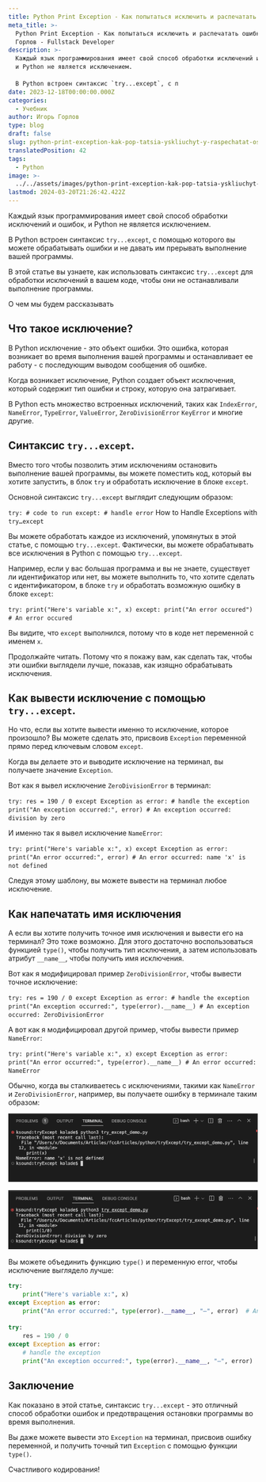 ```yaml
---
title: Python Print Exception - Как попытаться исключить и распечатать ошибку
meta_title: >-
  Python Print Exception - Как попытаться исключить и распечатать ошибку | Игорь
  Горлов - Fullstack Developer
description: >-
  Каждый язык программирования имеет свой способ обработки исключений и ошибок,
  и Python не является исключением.

  В Python встроен синтаксис `try...except`, с п
date: 2023-12-18T00:00:00.000Z
categories:
  - Учебник
author: Игорь Горлов
type: blog
draft: false
slug: python-print-exception-kak-pop-tatsia-yskliuchyt-y-raspechatat-oshybku
translatedPosition: 42
tags:
  - Python
image: >-
  ../../assets/images/python-print-exception-kak-pop-tatsia-yskliuchyt-y-raspechatat-oshybku-Dec-18-2023.avif
lastmod: 2024-03-20T21:26:42.422Z
---
```


Каждый язык программирования имеет свой способ обработки исключений и ошибок, и Python не является исключением.

В Python встроен синтаксис `try...except`, с помощью которого вы можете обрабатывать ошибки и не давать им прерывать выполнение вашей программы.

В этой статье вы узнаете, как использовать синтаксис `try...except` для обработки исключений в вашем коде, чтобы они не останавливали выполнение программы.

О чем мы будем рассказывать

## Что такое исключение?

В Python исключение - это объект ошибки. Это ошибка, которая возникает во время выполнения вашей программы и останавливает ее работу - с последующим выводом сообщения об ошибке.

Когда возникает исключение, Python создает объект исключения, который содержит тип ошибки и строку, которую она затрагивает.

В Python есть множество встроенных исключений, таких как `IndexError`, `NameError`, `TypeError`, `ValueError`, `ZeroDivisionError` `KeyError` и многие другие.

## Синтаксис `try...except`.

Вместо того чтобы позволить этим исключениям остановить выполнение вашей программы, вы можете поместить код, который вы хотите запустить, в блок `try` и обработать исключение в блоке `except`.

Основной синтаксис `try...except` выглядит следующим образом:

`try: # code to run except: # handle error` How to Handle Exceptions with `try…except`

Вы можете обработать каждое из исключений, упомянутых в этой статье, с помощью `try...except`. Фактически, вы можете обрабатывать все исключения в Python с помощью `try...except`.

Например, если у вас большая программа и вы не знаете, существует ли идентификатор или нет, вы можете выполнить то, что хотите сделать с идентификатором, в блоке `try` и обработать возможную ошибку в блоке `except`:

`try: print("Here's variable x:", x) except: print("An error occured") # An error occured`

Вы видите, что `except` выполнился, потому что в коде нет переменной с именем `x`.

Продолжайте читать. Потому что я покажу вам, как сделать так, чтобы эти ошибки выглядели лучше, показав, как изящно обрабатывать исключения.

## Как вывести исключение с помощью `try...except`.

Но что, если вы хотите вывести именно то исключение, которое произошло? Вы можете сделать это, присвоив `Exception` переменной прямо перед ключевым словом `except`.

Когда вы делаете это и выводите исключение на терминал, вы получаете значение `Exception`.

Вот как я вывел исключение `ZeroDivisionError` в терминал:

`try: res = 190 / 0 except Exception as error: # handle the exception print("An exception occurred:", error) # An exception occurred: division by zero`

И именно так я вывел исключение `NameError`:

`try: print("Here's variable x:", x) except Exception as error: print("An error occurred:", error) # An error occurred: name 'x' is not defined`

Следуя этому шаблону, вы можете вывести на терминал любое исключение.

## Как напечатать имя исключения

А если вы хотите получить точное имя исключения и вывести его на терминал? Это тоже возможно. Для этого достаточно воспользоваться функцией `type()`, чтобы получить тип исключения, а затем использовать атрибут `__name__`, чтобы получить имя исключения.

Вот как я модифицировал пример `ZeroDivisionError`, чтобы вывести точное исключение:

`try: res = 190 / 0 except Exception as error: # handle the exception print("An exception occurred:", type(error).__name__) # An exception occurred: ZeroDivisionError`

А вот как я модифицировал другой пример, чтобы вывести пример `NameError`:

`try: print("Here's variable x:", x) except Exception as error: print("An error occurred:", type(error).__name__) # An error occurred: NameError`

Обычно, когда вы сталкиваетесь с исключениями, такими как `NameError` и `ZeroDivisionError`, например, вы получаете ошибку в терминале таким образом:

![Screenshot-2023-03-13-at-17.58.33](../../assets/images/Screenshot-2023-03-13-at-17.58.33.png)

![Screenshot-2023-03-13-at-17.58.54](../../assets/images/Screenshot-2023-03-13-at-17.58.54.png)

Вы можете объединить функцию `type()` и переменную error, чтобы исключение выглядело лучше:

```python
try:
    print("Here's variable x:", x)
except Exception as error:
    print("An error occurred:", type(error).__name__, "–", error)  # An error occurred: NameError – name 'x' is not defined

try:
    res = 190 / 0
except Exception as error:
    # handle the exception
    print("An exception occurred:", type(error).__name__, "–", error)  # An exception occurred: ZeroDivisionError – division by zero
```

## Заключение

Как показано в этой статье, синтаксис `try...except` - это отличный способ обработки ошибок и предотвращения остановки программы во время выполнения.

Вы даже можете вывести это `Exception` на терминал, присвоив ошибку переменной, и получить точный тип `Exception` с помощью функции `type()`.

Счастливого кодирования!
